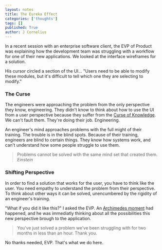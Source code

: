 ```yaml
---
layout: notes
title: The Eureka Effect
categories: ['thoughts']
tags: []
published: True
author: J Cornelius
---
```


In a recent session with an enterprise software client, the EVP of Product was explaining how the development team was struggling with a workflow for one of their new applications. We looked at the interface wireframes for a solution.

His cursor circled a section of the UI&hellip; "Users need to be able to modify these modules, but it's difficult to tell which one they are selecting to modify."

### The Curse
The engineers were approaching the problem from the only perspective they know, engineering. They didn't know to think about how to use the UI from a user perspective because they suffer from the [Curse of Knowledge](http://en.wikipedia.org/wiki/Curse_of_knowledge). We can't fault them. They're doing their job. Engineering.

An engineer's mind approaches problems with the full might of their training. The trouble is in the blind spots. Because of their training, engineers are blind to certain things. They know how systems work, and can't understand how some people struggle to use them.

> Problems cannot be solved with the same mind set that created them. _Einstein_

### Shifting Perspective
In order to find a solution that works for the user, you have to think like the user. You need empathy to understand the problem from their perspective. To think about other ways it can be solved, unencumbered by the rigidity of an engineer's training.

"What if you did it like this?" I asked the EVP. An [Archimedes moment](http://en.wikipedia.org/wiki/Eureka_effect) had happened, and he was immediatly thinking about all the possibilities this new perspective brough to the application.

> You've just solved a problem we've been struggling with for two months in less than an hour. Thank you.

No thanks needed, EVP. That's what we do here.
